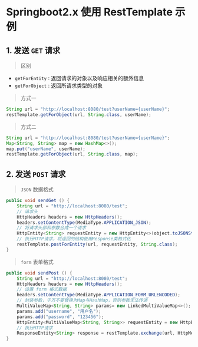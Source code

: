 # Springboot2.x 使用 RestTemplate 示例

## 1. 发送 `GET` 请求

> 区别

- `getForEntity` : 返回请求的对象以及响应相关的额外信息
- `getForObject` : 返回所请求类型的对象

> 方式一

```java
String url = "http://localhost:8080/test?userName={userName}";
restTemplate.getForObject(url, String.class, userName);
```

> 方式二

```java
String url = "http://localhost:8080/test?userName={userName}";
Map<String, String> map = new HashMap<>();
map.put("userName", userName);
restTemplate.getForObject(url, String.class, map);
```

## 2. 发送 `POST` 请求

> `JSON` 数据格式

```java
public void sendGet () {
    String url = "http://localhost:8080/test";
    // 请求头
    HttpHeaders headers = new HttpHeaders();
    headers.setContentType(MediaType.APPLICATION_JSON);
    // 将请求头部和参数合成一个请求
    HttpEntity<String> requestEntity = new HttpEntity<>(object.toJSONString(), headers);
    // 执行HTTP请求，将返回的结构使用Response类格式化
    restTemplate.postForEntity(url, requestEntity, String.class);
}
```

> `form` 表单格式

```java
public void sendPost () {
    String url = "http://localhost:8080/test";
    HttpHeaders headers = new HttpHeaders();
    // 设置 form 格式数据
    headers.setContentType(MediaType.APPLICATION_FORM_URLENCODED);
    // 封装参数，千万不要替换为Map与HashMap，否则参数无法传递
    MultiValueMap<String, String> params= new LinkedMultiValueMap<>();
    params.add("username", "用户名");
    params.add("password", "123456");
    HttpEntity<MultiValueMap<String, String>> requestEntity = new HttpEntity<>(params, headers);
    // 执行HTTP请求
    ResponseEntity<String> response = restTemplate.exchange(url, HttpMethod.POST, requestEntity, String.class);
}
```